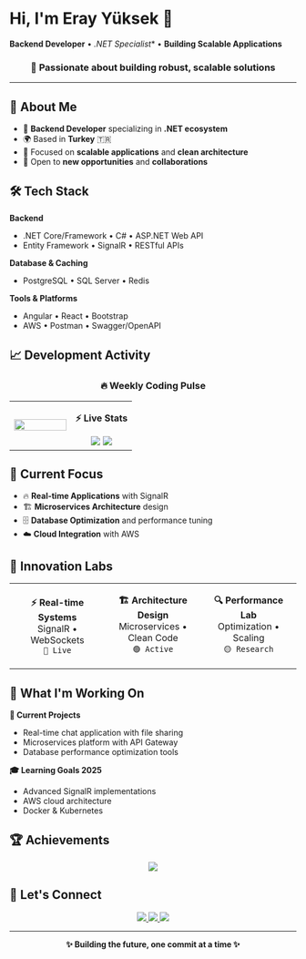 # Hi, I'm Eray Yüksek 👋

**Backend Developer** • *.NET Specialist** • **Building Scalable Applications**

<div align="center">
  
### 🎯 **Passionate about building robust, scalable solutions**

</div>

---

## 🚀 About Me

- 💼 **Backend Developer** specializing in **.NET ecosystem**
- 🌍 Based in **Turkey** 🇹🇷
- 🎯 Focused on **scalable applications** and **clean architecture**
- 📧 Open to **new opportunities** and **collaborations**

## 🛠️ Tech Stack

**Backend**
- .NET Core/Framework • C# • ASP.NET Web API
- Entity Framework • SignalR • RESTful APIs

**Database & Caching**
- PostgreSQL • SQL Server • Redis

**Tools & Platforms**
- Angular • React • Bootstrap
- AWS • Postman • Swagger/OpenAPI

## 📈 Development Activity

<div align="center">

### 🔥 Weekly Coding Pulse

<table width="100%">
<tr>
<td align="center" width="50%">

<img src="https://github-readme-activity-graph.vercel.app/graph?username=ErayYuksek&theme=react-dark&bg_color=0D1117&color=58A6FF&line=1F6FEB&point=F85149&area=true&hide_border=true&custom_title=Weekly%20Commit%20Activity%20📊" width="100%" />

</td>
<td align="center" width="50%">

**⚡ Live Stats**

<img src="https://img.shields.io/github/commit-activity/w/ErayYuksek/ErayYuksek?style=for-the-badge&logo=git&logoColor=white&label=This%20Week&color=58A6FF&labelColor=0D1117" />

<img src="https://img.shields.io/github/last-commit/ErayYuksek/ErayYuksek?style=for-the-badge&logo=github&logoColor=white&label=Last%20Push&color=F85149&labelColor=0D1117" />





</td>
</tr>
</table>

</div>

## 🎯 Current Focus

- 🔥 **Real-time Applications** with SignalR
- 🏗️ **Microservices Architecture** design
- 🗄️ **Database Optimization** and performance tuning
- ☁️ **Cloud Integration** with AWS

## 🚀 Innovation Labs

<div align="center">

<table width="100%">
<tr>
<td align="center" width="33%">

**⚡ Real-time Systems**  
SignalR • WebSockets  
`🔴 Live`

</td>
<td align="center" width="33%">

**🏗️ Architecture Design**  
Microservices • Clean Code  
`🟢 Active`

</td>
<td align="center" width="33%">

**🔍 Performance Lab**  
Optimization • Scaling  
`🟡 Research`

</td>
</tr>
</table>

</div>

## 💼 What I'm Working On

**🚀 Current Projects**
- Real-time chat application with file sharing
- Microservices platform with API Gateway
- Database performance optimization tools

**🎓 Learning Goals 2025**
- Advanced SignalR implementations
- AWS cloud architecture
- Docker & Kubernetes


## 🏆 Achievements

<div align="center">
  <img src="https://github-profile-trophy.vercel.app/?username=ErayYuksek&theme=react&no-frame=true&no-bg=true&margin-w=4&row=1&column=6" />
</div>

## 🤝 Let's Connect

<div align="center">
  <a href="https://www.linkedin.com/in/eray-y-6a671a322/">
    <img src="https://img.shields.io/badge/LinkedIn-0077B5?style=for-the-badge&logo=linkedin&logoColor=white" />
  </a>
  <a href="https://github.com/ErayYuksek">
    <img src="https://img.shields.io/badge/GitHub-100000?style=for-the-badge&logo=github&logoColor=white" />
  </a>
  <a href="mailto:eray@example.com">
    <img src="https://img.shields.io/badge/Email-D14836?style=for-the-badge&logo=gmail&logoColor=white" />
  </a>
</div>

---

<div align="center">
  <strong>✨ Building the future, one commit at a time ✨</strong>
</div>
